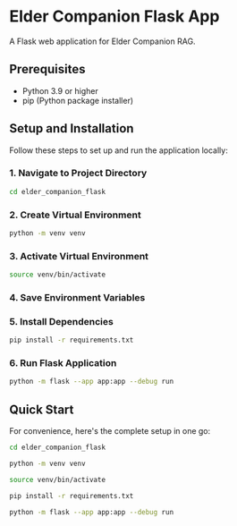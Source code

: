 # Elder Companion Flask App

A Flask web application for Elder Companion RAG.

## Prerequisites

- Python 3.9 or higher
- pip (Python package installer)

## Setup and Installation

Follow these steps to set up and run the application locally:

### 1. Navigate to Project Directory
```bash
cd elder_companion_flask
```

### 2. Create Virtual Environment
```bash
python -m venv venv
```

### 3. Activate Virtual Environment
```bash
source venv/bin/activate
```

### 4. Save Environment Variables

### 5. Install Dependencies
```bash
pip install -r requirements.txt
```

### 6. Run Flask Application
```bash
python -m flask --app app:app --debug run
```

## Quick Start
For convenience, here's the complete setup in one go:
```bash
cd elder_companion_flask

python -m venv venv

source venv/bin/activate  

pip install -r requirements.txt

python -m flask --app app:app --debug run
```
